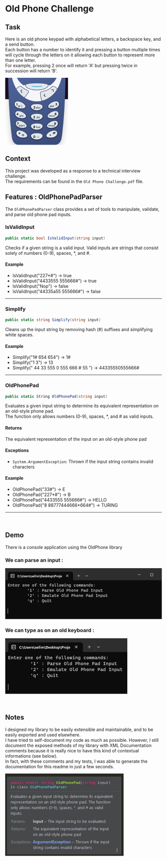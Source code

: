 ﻿# Old Phone Challenge

## Task
Here is an old phone keypad with alphabetical letters, a backspace key, and a send button.  
Each button has a number to identify it and pressing a button multiple times will cycle through the letters on it allowing each button to represent more than one letter.  
For example, pressing 2 once will return 'A' but pressing twice in succession will return 'B'.

<img style="width:40%" src="img/phonepad.png">
<br>

## Context
This project was developed as a response to a technical interview challenge.  
The requirements can be found in the `Old Phone Challenge.pdf` file.  

## Features : OldPhonePadParser
The `OldPhonePadParser` class provides a set of tools to manipulate, validate, and parse old phone pad inputs.

### IsValidInput
```csharp
public static bool IsValidInput(string input)
```
Checks if a given string is a valid input. Valid inputs are strings that consist solely of numbers (0-9), spaces, *, and #.

#### Example
- IsValidInput("227*#") &#8594; true
- IsValidInput("4433555 555666#") &#8594; true
- IsValidInput("Nop") &#8594; false
- IsValidInput("44335a55 555666#") &#8594; false

---

### Simplify
```csharp
public static string Simplify(string input)
```
Cleans up the input string by removing hash (#) suffixes and simplifying white spaces.

#### Example
- Simplify("1#  654 654") &#8594; 1#
- Simplify("1   3") &#8594; 13
- Simplify("   44 33 555 0   555 666  #  55 ") &#8594; 44335550555666#

---

### OldPhonePad
```csharp
public static String OldPhonePad(string input)
```
Evaluates a given input string to determine its equivalent representation on an old-style phone pad.  
The function only allows numbers (0-9), spaces, *, and # as valid inputs.

#### Returns
The equivalent representation of the input on an old-style phone pad

#### Exceptions
- `System.ArgumentException`: Thrown if the input string contains invalid characters

#### Example
- OldPhonePad("33#") &#8594; E
- OldPhonePad("227*#") &#8594; B
- OldPhonePad("4433555 555666#") &#8594; HELLO
- OldPhonePad("8 88777444666*664#") &#8594; TURING

---

<br>

## Demo
There is a console application using the OldPhone library 

### We can parse an input :
![Parse](img/Parse.gif)

### We can type as on an old keyboard :
![Emulate](img/Emulate.gif)

<br>

## Notes
I designed my library to be easily extensible and maintainable, and to be easily exported and used elsewhere.  
I have tried to self-document my code as much as possible. However, I still document the exposed methods of my library with XML Documentation comments because it is really nice to have this kind of contextual informations (see below).  
In fact, with these comments and my tests, I was able to generate the documentation for this readme in just a few seconds.

![Doc](img/doc.png)
